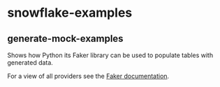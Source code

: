# snowflake-examples

## generate-mock-examples
Shows how Python its Faker library can be used to populate tables with generated data.

For a view of all providers see the [Faker documentation](https://faker.readthedocs.io/en/master/providers.html).
